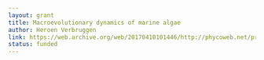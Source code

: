 ```yaml
---
layout: grant
title: Macroevolutionary dynamics of marine algae
author: Heroen Verbruggen
link: https://web.archive.org/web/20170410101446/http://phycoweb.net/projects/FWO.1.2.386.10.N.01/FWO.1.2.386.10.N.01.pdf
status: funded
---
```

